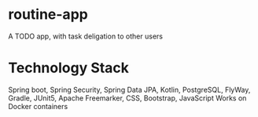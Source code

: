 # routine-app
A TODO app, with task deligation to other users

# Technology Stack
Spring boot, Spring Security, Spring Data JPA, Kotlin, PostgreSQL, FlyWay, Gradle, JUnit5, Apache Freemarker, CSS, Bootstrap, JavaScript
Works on Docker containers
